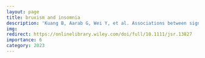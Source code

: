```yaml
---
layout: page
title: bruxism and insomnia
description: 'Kuang B, Aarab G, Wei Y, et al. Associations between signs of sleep bruxism and insomnia: A polysomnographic study. J Sleep Res'
img: 
redirect: https://onlinelibrary.wiley.com/doi/full/10.1111/jsr.13827
importance: 6
category: 2023
---
```




